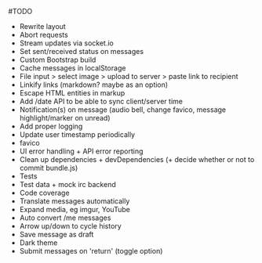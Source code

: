 #TODO
* Rewrite layout
* Abort requests
* Stream updates via socket.io
* Set sent/received status on messages
* Custom Bootstrap build
* Cache messages in localStorage
* File input > select image > upload to server > paste link to recipient
* Linkify links (markdown? maybe as an option)
* Escape HTML entities in markup
* Add /date API to be able to sync client/server time
* Notification(s) on message (audio bell, change favico, message highlight/marker on unread)
* Add proper logging
* Update user timestamp periodically
* favico
* UI error handling + API error reporting
* Clean up dependencies + devDependencies (+ decide whether or not to commit bundle.js)
* Tests
* Test data + mock irc backend
* Code coverage
* Translate messages automatically
* Expand media, eg imgur, YouTube
* Auto convert /me messages
* Arrow up/down to cycle history
* Save message as draft
* Dark theme
* Submit messages on 'return' (toggle option)